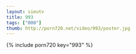 ```yaml
--- 
layout: sieutv
title: 993
tags: ["000"]
thumb: http://porn720.net/video/993/poster.jpg
---
```

{% include porn720 key="993" %} 
